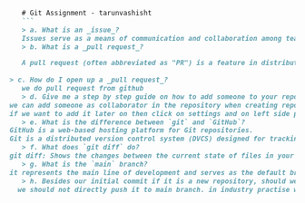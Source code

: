  ```markdown
    # Git Assignment - tarunvashisht
    ```
    > a. What is an _issue_?
    Issues serve as a means of communication and collaboration among team members, allowing them to discuss and organize work items, report bugs, suggest enhancements, or outline tasks to be completed. They often include details such as a title, description, labels for categorization, assignees responsible for addressing the issue, milestones for tracking progress, and comments for discussing the issue further.
    > b. What is a _pull request_?

    A pull request (often abbreviated as "PR") is a feature in distributed version control systems like Git that facilitates collaboration and code review in a team environment, especially in open-source projects and large development teams.
    
> c. How do I open up a _pull request_?
	we do pull request from github    
    > d. Give me a step by step guide on how to add someone to your repository.
we can add someone as collaborator in the repository when creating repo. 
if we want to add it later on then click on settings and on left side panel there is collaborator
    > e. What is the difference between `git` and `GitHub`?
GitHub is a web-based hosting platform for Git repositories.
Git is a distributed version control system (DVCS) designed for tracking changes in source code during software development.
    > f. What does `git diff` do?
git diff: Shows the changes between the current state of files in your working directory and the staging area (index). This command is useful for reviewing changes before staging them for a commit.
    > g. What is the `main` branch?
it represents the main line of development and serves as the default branch where most development work occurs.
    > h. Besides our initial commit if it is a new repository, should we directly push our changes directly into the `main` branch?
   we should not directly push it to main branch. in industry practise we should create a feature branch and then create a pull request to merge changes  
